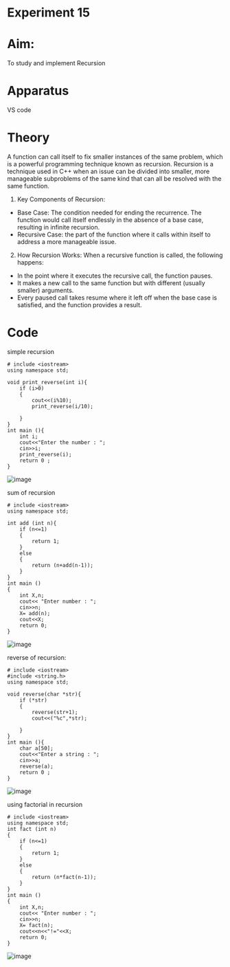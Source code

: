 # Experiment 15
# Aim: 
To study and implement Recursion
# Apparatus
VS code 
# Theory 
A function can call itself to fix smaller instances of the same problem, which is a powerful programming technique known as recursion. Recursion is a technique used in C++ when an issue can be divided into smaller, more manageable subproblems of the same kind that can all be resolved with the same function. 

1. Key Components of Recursion:
* Base Case: The condition needed for ending the recurrence. The function would call itself endlessly in the absence of a base case, resulting in infinite recursion. 
* Recursive Case: the part of the function where it calls within itself to address a more manageable issue. 

2. How Recursion Works:
When a recursive function is called, the following happens: 
* In the point where it executes the recursive call, the function pauses. 
* It makes a new call to the same function but with different (usually smaller) arguments. 
* Every paused call takes resume where it left off when the base case is satisfied, and the function provides a result.

# Code 

simple recursion
~~~
# include <iostream>
using namespace std;

void print_reverse(int i){
    if (i>0) 
    {         
        cout<<(i%10);
        print_reverse(i/10);

    }
}
int main (){
    int i;
    cout<<"Enter the number : ";
    cin>>i;
    print_reverse(i);
    return 0 ;
}
~~~
![image](https://github.com/user-attachments/assets/e281a1fd-8331-4c6e-9124-48081c998fb3)

sum of recursion
~~~
# include <iostream>
using namespace std;

int add (int n){
    if (n<=1)
    {
        return 1;
    }
    else 
    {
        return (n+add(n-1));
    }
}
int main ()
{
    int X,n;
    cout<< "Enter number : ";
    cin>>n;
    X= add(n);
    cout<<X;
    return 0;
}
~~~
![image](https://github.com/user-attachments/assets/c00f5d1f-00be-4a7e-991a-8514341f001f)

reverse of recursion: 
~~~
# include <iostream>
#include <string.h>
using namespace std;

void reverse(char *str){
    if (*str)
    {
        reverse(str+1);
        cout<<("%c",*str);

    }
}
int main (){
    char a[50];
    cout<<"Enter a string : ";
    cin>>a;
    reverse(a);
    return 0 ;
}
~~~
![image](https://github.com/user-attachments/assets/de54924e-5d54-4592-b7ed-00c443ea0407)

using factorial in recursion
~~~
# include <iostream>
using namespace std;
int fact (int n)
{
    if (n<=1)
    {
        return 1;
    }
    else 
    {
        return (n*fact(n-1));
    }
}
int main ()
{
    int X,n;
    cout<< "Enter number : ";
    cin>>n;
    X= fact(n);
    cout<<n<<"!="<<X;
    return 0;
}
~~~
![image](https://github.com/user-attachments/assets/9b67236e-aa25-4956-aba8-275778380e1c)

